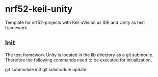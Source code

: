 # nrf52-keil-unity

Template for nrf52-projects with Keil uVision as IDE and Unity as test
framework.

## Init

The test framework Unity is located in the lib directory as a git submoule. 
Therefore the following commands need to be executed for initialization.

  git submodule init
  git submodule update
